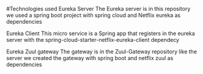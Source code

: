 #Technologies used
Eureka Server
The Eureka server is in this repository we used a spring boot project with spring cloud and Netflix eureka as dependencies

Eureka Client
This micro service is a Spring app that registers in the eureka server with the spring-cloud-starter-netflix-eureka-client dependecy

Eureka Zuul gateway
The gateway is in the Zuul-Gateway repository like the server we created the gateway with spring boot and netflix zuul as dependencies
